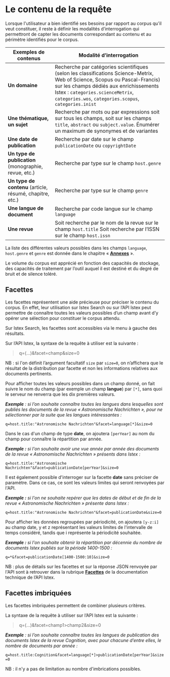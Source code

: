 # Le contenu de la requête

Lorsque l'utilisateur a bien identifié ses besoins par rapport au corpus qu'il veut constituer, il reste à définir les modalités d’interrogation qui permettront de capter les documents correspondant au contenu et au périmètre identifiés pour le corpus.

| Exemples de contenus                                     | Modalité d’interrogation                                                                                                                                                                                                                                            |
| -------------------------------------------------------- | ------------------------------------------------------------------------------------------------------------------------------------------------------------------------------------------------------------------------------------------------------------------- |
| **Un domaine**                                           | Recherche par catégories scientifiques (selon les classifications Science-Metrix, Web of Science, Scopus ou Pascal-Francis) sur les champs dédiés aux enrichissements Istex : `categories.scienceMetrix`, `categories.wos`, `categories.scopus`, `categories.inist` |
| **Une thématique, un sujet**                             | Recherche par mots ou par expressions soit sur tous les champs, soit sur les champs `title`, `abstract` ou `subject.value`.                         Énumérer un maximum de synonymes et de variantes                                                                |
| **Une date de publication**                              | Recherche par date sur le champ `publicationDate` ou `copyrightDate`                                                                                                                                                                                                |
| **Un type de publication** (monographie, revue, etc.)    | Recherche par type sur le champ `host.genre`                                                                                                                                                                                                                        |
| **Un type de contenu** (article, résumé, chapitre, etc.) | Recherche par type sur le champ `genre`                                                                                                                                                                                                                             |
| **Une langue de document**                               | Recherche par code langue sur le champ `language`                                                                                                                                                                                                                   |
| **Une revue**                                            | Soit recherche par le nom de la revue sur le champ `host.title`           Soit recherche par l’ISSN sur le champ `host.issn`                                                                                                                                        |

 La liste des différentes valeurs possibles dans les champs `language`, `host.genre` et `genre` est donnée dans le chapitre « [**Annexes**](../annexes/) ».

Le volume du corpus est apprécié en fonction des capacités de stockage, des capacités de traitement par l’outil auquel il est destiné et du degré de bruit et de silence toléré.

## **Facettes**

Les facettes représentent une aide précieuse pour préciser le contenu du corpus. En effet, leur utilisation sur Istex Search ou sur l’API Istex peut permettre de connaître toutes les valeurs possibles d’un champ avant d’y opérer une sélection pour constituer le corpus attendu.

Sur Istex Search, les facettes sont accessibles via le menu à gauche des résultats.

Sur l’API Istex, la syntaxe de la requête à utiliser est la suivante :

> ​ q=(...)\&facet=champ\&size=0

NB : si l'on définit l’argument facultatif `size` par `size=0`, on n’affichera que le résultat de la distribution par facette et non les informations relatives aux documents pertinents.

Pour afficher toutes les valeurs possibles dans un champ donné, on fait suivre le nom du champ (par exemple un champ **langue**) par `[*]`, sans quoi le serveur ne renverra que les dix premières valeurs.

_**Exemple** : si l’on souhaite connaître toutes les langues dans lesquelles sont publiés les documents de la revue « Astronomische Nachrichten », pour ne sélectionner par la suite que les langues intéressantes :_

`q=host.title:"Astronomische Nachrichten"&facet=language[*]&size=0`

Dans le cas d'un champ de type **date**, on ajoutera `[perYear]` au nom du champ pour connaître la répartition par année.

_**Exemple :** si l'on souhaite avoir une vue année par année des documents de la revue « Astronomische Nachrichten » présents dans Istex :_

`q=host.title:"Astronomische Nachrichten"&facet=publicationDate[perYear]&size=0`

Il est également possible d'interroger sur la facette **date** sans préciser de paramètre. Dans ce cas, ce sont les valeurs limites qui seront renvoyées par l'API.

_**Exemple :** si l'on ne souhaite repérer que les dates de début et de fin de la revue « Astronomische Nachrichten » présente dans Istex :_

`q=host.title:"Astronomische Nachrichten"&facet=publicationDate&size=0`&#x20;

Pour afficher les données regroupées par périodicité, on ajoutera `[y-z:i]` au champ date, y et z représentant les valeurs limites de l'intervalle de temps considéré, tandis que i représente la périodicité souhaitée.

_**Exemple :** si l'on souhaite obtenir la répartition par décennie du nombre de documents Istex publiés sur la période 1400-1500 :_

`q=*&facet=publicationDate[1400-1500:10]&size=0`

NB : plus de détails sur les facettes et sur la réponse JSON renvoyée par l'API sont à retrouver dans la rubrique [**Facettes**](../../api/facets/) de la documentation technique de l’API Istex.

## **Facettes imbriquées**

Les facettes imbriquées permettent de combiner plusieurs critères.

La syntaxe de la requête à utiliser sur l’API Istex est la suivante :

> ​ q=(...)\&facet=champ1>champ2\&size=0

_​**Exemple** : si l’on souhaite connaître toutes les langues de publication des documents Istex de la revue Cognition, avec pour chacune d’entre elles, le nombre de documents par année :_

`q=host.title:Cognition&facet=language[*]>publicationDate[perYear]&size=0`

NB : il n'y a pas de limitation au nombre d'imbrications possibles.&#x20;
